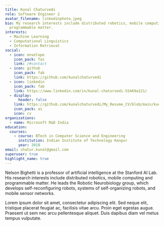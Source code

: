 ```yaml
---
title: Kunal Chaturvedi
role: Software Engineer 2
avatar_filename: linkedinphoto.jpeg
bio: My research interests include distributed robotics, mobile computing and
  programmable matter.
interests:
  - Machine Learning
  - Computational Linguistics
  - Information Retrieval
social:
  - icon: envelope
    icon_pack: fas
    link: /#contact
  - icon: github
    icon_pack: fab
    link: https://github.com/kunalchaturvedi
  - icon: linkedin
    icon_pack: fab
    link: https://www.linkedin.com/in/kunal-chaturvedi-55469a121/
  - display:
      header: false
    link: https://github.com/kunalchaturvedi/My_Resume_CV/blob/main/kuchatur_simple_resumeCV.pdf
    icon_pack: ai
    icon: cv
organizations:
  - name: Microsoft R&D India
education:
  courses:
    - course: BTech in Computer Science and Engineering
      institution: Indian Institute of Technology Kanpur
      year: 2018
email: chatur.kunal@gmail.com
superuser: true
highlight_name: true
---
```

Nelson Bighetti is a professor of artificial intelligence at the Stanford AI Lab. His research interests include distributed robotics, mobile computing and programmable matter. He leads the Robotic Neurobiology group, which develops self-reconfiguring robots, systems of self-organizing robots, and mobile sensor networks.

Lorem ipsum dolor sit amet, consectetur adipiscing elit. Sed neque elit, tristique placerat feugiat ac, facilisis vitae arcu. Proin eget egestas augue. Praesent ut sem nec arcu pellentesque aliquet. Duis dapibus diam vel metus tempus vulputate.